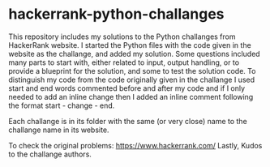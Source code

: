 # hackerrank-python-challanges

This repository includes my solutions to the Python challanges from HackerRank website. 
I started the Python files with the code given in the website as the challange,
and added my solution. Some questions included many parts to start with, either related to input,
output handling, or to provide a blueprint for the solution, and some to test the solution code.
To distinguish my code from the code originally given in the challange I used start and end 
words commented before and after my code and if I only needed to add an inline
change then I added an inline comment following the format start - change - end.

Each challange is in its folder with the same (or very close) name 
to the challange name in its website. 

To check the original problems: https://www.hackerrank.com/
Lastly, Kudos to the challange authors.

